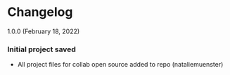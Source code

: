# Changelog

1.0.0 (February 18, 2022)

### Initial project saved

* All project files for collab open source added to repo (nataliemuenster)
